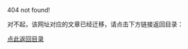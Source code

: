 404 not found!

对不起，该网址对应的文章已经迁移，请点击下方链接返回目录：

[点此返回目录](https://luweiagi.github.io/machine-learning-notes/)

